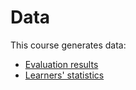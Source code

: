 # Data

This course generates data:

- [Evaluation results](utvaerderingar/README.md)
- [Learners' statistics](statistiker_besoekare/README.md)
